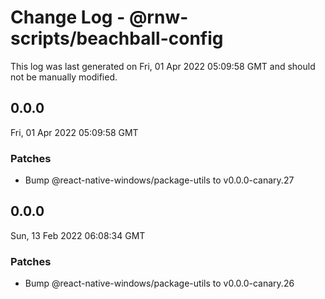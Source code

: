 # Change Log - @rnw-scripts/beachball-config

This log was last generated on Fri, 01 Apr 2022 05:09:58 GMT and should not be manually modified.

<!-- Start content -->

## 0.0.0

Fri, 01 Apr 2022 05:09:58 GMT

### Patches

- Bump @react-native-windows/package-utils to v0.0.0-canary.27

## 0.0.0

Sun, 13 Feb 2022 06:08:34 GMT

### Patches

- Bump @react-native-windows/package-utils to v0.0.0-canary.26
